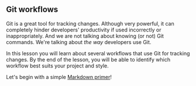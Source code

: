 ## Git workflows

Git is a great tool for tracking changes.
Although very powerful, it can completely hinder developers' productivity if used
incorrectly or inappropriately.
And we are not talking about knowing (or not) Git commands.
We're talking about _the way_ developers use Git.

In this lesson you will learn about several workflows that use Git for tracking changes.
By the end of the lesson, you will be able to identify which workflow best suits
your project and style.

Let's begin with a simple [Markdown primer](./markdown-primer.md)!
